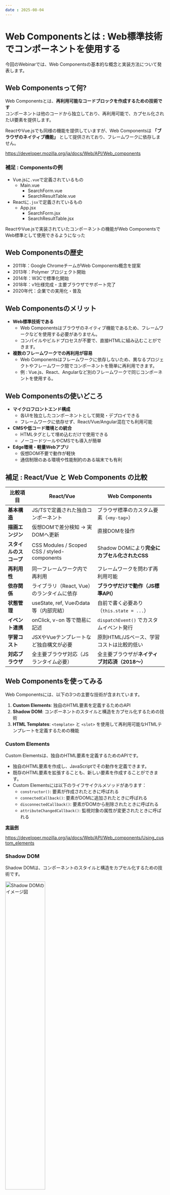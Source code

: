 ```yaml
---
date : 2025-08-04
---
```


# Web Componentsとは : Web標準技術でコンポーネントを使用する

今回のWebinarでは、Web Componentsの基本的な概念と実装方法について発表します。

## Web Componentsって何?

Web Componentsとは、**再利用可能なコードブロックを作成するための技術です**  
コンポーネントは他のコードから独立しており、再利用可能で、カプセル化されたUI要素を提供します。

ReactやVue.jsでも同様の機能を提供していますが、Web Componentsは **「ブラウザのネイティブ機能」** として提供されており、フレームワークに依存しません。

<https://developer.mozilla.org/ja/docs/Web/API/Web_components>

### 補足 : Componentsの例

- Vue.jsに`.vue`で定義されているもの
  - Main.vue
    - SearchForm.vue
    - SearchResultTable.vue
- Reactに`.jsx`で定義されているもの
  - App.jsx
    - SearchForm.jsx
    - SearchResultTable.jsx

ReactやVue.jsで実装されていたコンポーネントの機能がWeb ComponentsでWeb標準として使用できるようになった

## Web Componentsの歴史

- 2011年：Google ChromeチームがWeb Components概念を提案
- 2013年：Polymer プロジェクト開始
- 2014年：W3Cで標準化開始
- 2018年：v1仕様完成・主要ブラウザでサポート完了
- 2020年代：企業での実用化・普及

## Web Componentsのメリット

- **Web標準技術である**
  - Web Componentsはブラウザのネイティブ機能であるため、フレームワークなどを使用する必要がありません。
  - コンパイルやビルドプロセスが不要で、直接HTMLに組み込むことができます。
- **複数のフレームワークでの再利用が容易**
  - Web Componentsはフレームワークに依存しないため、異なるプロジェクトやフレームワーク間でコンポーネントを簡単に再利用できます。
  - 例 : Vue.js、React、Angularなど別のフレームワークで同じコンポーネントを使用する。

## Web Componentsの使いどころ

- **マイクロフロントエンド構成**
  - 各UIを独立したコンポーネントとして開発・デプロイできる
  - フレームワークに依存せず、React/Vue/Angular混在でも利用可能
- **CMSや低コード環境との統合**
  - HTMLタグとして埋め込むだけで使用できる
  - ノーコードツールやCMSでも導入が簡単
- **Edge環境・軽量Webアプリ**
  - 仮想DOM不要で動作が軽快
  - 通信制限のある環境や性能制約のある端末でも有利

## 補足 : React/Vue と Web Components の比較

| 比較項目          | React/Vue                                    | Web Components                  |
| ------------- | -------------------------------------------- | ------------------------------- |
| **基本構造**      | JS/TSで定義された独自コンポーネント                         | ブラウザ標準のカスタム要素（`<my-tag>`）       |
| **描画エンジン**    | 仮想DOMで差分検知 → 実DOMへ更新                         | 直接DOMを操作       |
| **スタイルのスコープ** | CSS Modules / Scoped CSS / styled-components | Shadow DOMにより**完全にカプセル化されたCSS** |
| **再利用性**      | 同一フレームワーク内で再利用                               | フレームワークを問わず再利用可能                |
| **依存関係**      | ライブラリ（React, Vue）のランタイムに依存                   | **ブラウザだけで動作（JS標準API）**          |
| **状態管理**      | useState, ref, Vueのdata等（内部完結）               | 自前で書く必要あり（`this.state = ...`）   |
| **イベント連携**    | onClick, v-on 等で簡易に記述                        | `dispatchEvent()` でカスタムイベント発行   |
| **学習コスト**     | JSXやVueテンプレートなど独自構文が必要                       | 原則HTML/JSベース、学習コストは比較的低い        |
| **対応ブラウザ**    | 全主要ブラウザ対応（JSランタイム必要）                         | 全主要ブラウザが**ネイティブ対応済（2018〜）**      |

## Web Componentsを使ってみる

Web Componentsには、以下の3つの主要な技術が含まれています。

1. **Custom Elements**: 独自のHTML要素を定義するためのAPI
2. **Shadow DOM**: コンポーネントのスタイルと構造をカプセル化するための技術
3. **HTML Templates**: `<template>` と `<slot>` を使用して再利用可能なHTMLテンプレートを定義するための機能

### Custom Elements

Custom Elementsは、独自のHTML要素を定義するためのAPIです。

- 独自のHTML要素を作成し、JavaScriptでその動作を定義できます。
- 既存のHTML要素を拡張することも、新しい要素を作成することができます。
- Custom Elementsには以下のライフサイクルメソッドがあります：
  - `constructor()`: 要素が作成されたときに呼ばれる
  - `connectedCallback()`: 要素がDOMに追加されたときに呼ばれる
  - `disconnectedCallback()`: 要素がDOMから削除されたときに呼ばれる
  - `attributeChangedCallback()`: 監視対象の属性が変更されたときに呼ばれる

**[実装例](./samples/custom-elements/index.html)**

<https://developer.mozilla.org/ja/docs/Web/API/Web_components/Using_custom_elements>

### Shadow DOM

Shadow DOMは、コンポーネントのスタイルと構造をカプセル化するための技術です。

<img src="./img/shadowdom.svg" alt="Shadow DOMのイメージ図" style="width: 50%;">

#### 1. スタイルのカプセル化

- Shadow DOM内のスタイルは、shadowツリー内の要素にのみ適用されます。
- 外部で定義されたスタイルは、shadowツリー内の要素には影響を与えません。
- Vue3の`<style scoped>`と同様

#### 2. スクリプトのカプセル化

- 外部のスクリプトからshadow DOM内の要素にアクセスするにはshadowRootを指定する必要があります。
  - `attachShadow({ mode: 'open' })`を使用すると、shadowRootを通じてJavaScriptからshadow DOMの要素にアクセスできます。
  - `attachShadow({ mode: 'closed' })`を使用すると、JavaScriptからshadow DOMの要素にアクセスできません。(nullが返される)
  - shadowRootを指定しないと、shadow DOM内の要素にはアクセスできません。

実装例:

- [スタイルのカプセル化](./samples/shadow-dom/style-isolation.html)
- [スクリプトのカプセル化](./samples/shadow-dom/script-isolation.html)

<https://developer.mozilla.org/ja/docs/Web/API/Web_components/Using_shadow_DOM>

### HTML Templates

HTML Templatesは、再利用可能なHTMLテンプレートを定義するための機能です。

- `<template>` タグを使用して、再利用可能なHTML構造を定義できます。
- `<slot>` タグを使用して、コンポーネントの中に外部のコンテンツを挿入することができます。
- cloneNodeを使用して、テンプレートを複製し、必要な場所に挿入できます。
  - `cloneNode(true)`: 子要素も含めて複製
  - `cloneNode(false)`: 子要素を含めずに複製

[実装例](./samples/html-templates/index.html)

## 複数のフレームワークでの利用

Web Componentsは、異なるフレームワークやライブラリで再利用可能です。

```sh
# 初回
pnpm install

# 実装例 : vue
pnpm vue
# 実装例 : react
pnpm react
# 実装例 : vue custom element
pnpm vue_ce
```

## vue3でのWeb Components

### defineCustomElement

Vue3では、`defineCustomElement`を使用してVueコンポーネントをCustom Element(Web Components)に変換できます。

- `defineCustomElement`を使用することで、VueコンポーネントをCustom Elementとして定義できます。
- Custom Elementに変換されると、一部のVueの機能が制限されます。

<https://ja.vuejs.org/guide/extras/web-components>

#### Custom Elementでの制限事項

1. **スコープ付きスロット（Scoped Slots）がサポートされない**
   - Vue の強力なコンポーネント構成メカニズムであるスコープ付きスロットが使用できません
   - 代わりにネイティブのスロット構文（`slot` 属性）を使用する必要があります
2. **Provide / Inject の制限**
   - Provide / Inject APIはCustom Element間でのみ動作します
   - 通常のVueコンポーネントからCustom Elementへのプロパティ注入はできません
3. **スタイルの配布の制約**
   - Custom ElementではShadow DOMにスタイルを注入するため、CSSをJavaScript内に埋め込む必要があります
   - SSRの場合、マークアップに重複したスタイルが発生する可能性があります
   - Vue SFCの通常のCSS抽出機能（プレーンなCSSファイルへの抽出）が使用できません
4. **一部のVue特有の機能の非対応**
   - `v-slot` ディレクティブの代わりに `slot` 属性を使用
   - Vue DevToolsでの完全なデバッグサポートが制限される場合があります
5. **パフォーマンス上の考慮事項**
   - 単一のCustom Elementの場合、Vueランタイム（約16kb）が含まれるため、サイズが大きくなります
   - 複数の要素を作成する場合はコストが分散されるため、トレードオフが改善されます

## まとめ

- Web Componentsは、再利用可能なコンポーネントを作成するための強力な技術
- Web標準技術であり、フレームワークに依存しない
- Custom Elements、Shadow DOM、HTML Templatesの3つの主要な技術を使用
- 複数のフレームワークでの再利用が容易なため、異なるフレームワークを使っているプロジェクト間でのコンポーネントの共有が可能
